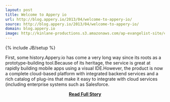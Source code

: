 ```yaml
---
layout: post
title: Welcome to Appery io
url: http://blog.appery.io/2013/04/welcome-to-appery-io/
source: http://blog.appery.io/2013/04/welcome-to-appery-io/
domain: blog.appery.io
image: http://kinlane-productions.s3.amazonaws.com/ap-evangelist-site/curated/screenshots/7644_blog_appery_io.png
---
```

{% include JB/setup %}<p>First, some history.Appery.io has come a very long way since its roots as a prototype-building tool.Because of its heritage, the service is great at rapidly building mobile apps using a visual IDE.However, the product is now a complete cloud-based platform with integrated backend services and a rich catalog of plug-ins that make it easy to integrate with cloud services (including enterprise systems such as Salesforce.</p>
<center><p><a href="http://blog.appery.io/2013/04/welcome-to-appery-io/" style='padding:25px; font-sze:18px; font-weight: bold;'>Read Full Story</a></p></center>
